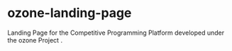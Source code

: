 # ozone-landing-page

Landing Page for the Competitive Programming Platform developed under the ozone Project .
